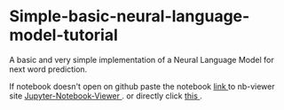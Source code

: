 # Simple-basic-neural-language-model-tutorial
A basic and very simple implementation of a Neural Language Model for next word prediction.

If notebook doesn't open on github paste the notebook <a href = "https://github.com/rishabkr/Simple-basic-neural-language-model-tutorial/blob/main/Neural%20Language%20Model%20Implementation.ipynb" > link </a>
to nb-viewer site <a href="https://nbviewer.jupyter.org/"> Jupyter-Notebook-Viewer </a>.
or directly click <a href = "https://nbviewer.jupyter.org/github/rishabkr/Simple-basic-neural-language-model-tutorial/blob/main/Neural%20Language%20Model%20Implementation.ipynb"> this </a>.

